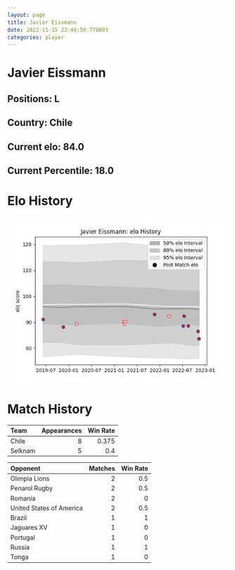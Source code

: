 ```yaml
---  
layout: page  
title: Javier Eissmann  
date: 2022-11-15 23:44:50.778003  
categories: player  
---
```

# Javier Eissmann

## Positions: L

## Country: Chile

## Current elo: 84.0

## Current Percentile: 18.0

# Elo History


![elo history](history_JavierEissmann.png)
# Match History


| Team    |   Appearances |   Win Rate |
|:--------|--------------:|-----------:|
| Chile   |             8 |      0.375 |
| Selknam |             5 |      0.4   |

| Opponent                 |   Matches |   Win Rate |
|:-------------------------|----------:|-----------:|
| Olimpia Lions            |         2 |        0.5 |
| Penarol Rugby            |         2 |        0.5 |
| Romania                  |         2 |        0   |
| United States of America |         2 |        0.5 |
| Brazil                   |         1 |        1   |
| Jaguares XV              |         1 |        0   |
| Portugal                 |         1 |        0   |
| Russia                   |         1 |        1   |
| Tonga                    |         1 |        0   |